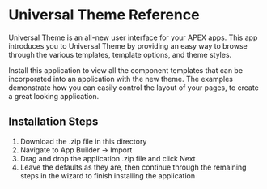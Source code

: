 # Universal Theme Reference

Universal Theme is an all-new user interface for your APEX apps. This app introduces you to Universal Theme by providing an easy way to browse through the various templates, template options, and theme styles.

Install this application to view all the component templates that can be incorporated into an application with the new theme. The examples demonstrate how you can easily control the layout of your pages, to create a great looking application.

Installation Steps
------------------------------------
1. Download the .zip file in this directory
2. Navigate to App Builder -> Import
3. Drag and drop the application .zip file and click Next
4. Leave the defaults as they are, then continue through the remaining steps in the wizard to finish installing the application
